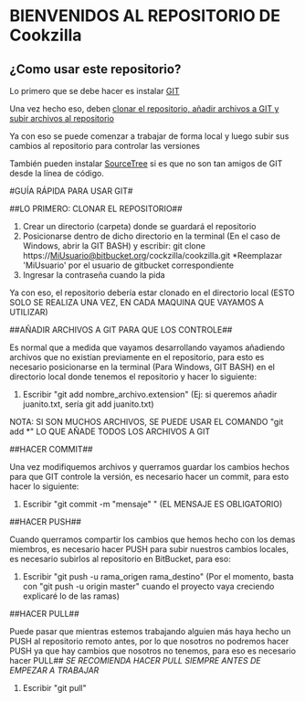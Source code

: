 # BIENVENIDOS AL REPOSITORIO DE Cookzilla #

## ¿Como usar este repositorio? ##

Lo primero que se debe hacer es instalar [GIT](https://confluence.atlassian.com/display/BITBUCKET/Set+up+Git)

Una vez hecho eso, deben [clonar el repositorio, añadir archivos a GIT y subir archivos al repositorio](https://confluence.atlassian.com/display/BITBUCKET/Clone+your+Git+repository+and+add+source+files)

Ya con eso se puede comenzar a trabajar de forma local y luego subir sus cambios al repositorio para controlar las versiones

También pueden instalar [SourceTree](http://www.sourcetreeapp.com/) si es que no son tan amigos de GIT desde la línea de código.


#GUÍA RÁPIDA PARA USAR GIT#

##LO PRIMERO: CLONAR EL REPOSITORIO##

1. Crear un directorio (carpeta) donde se guardará el repositorio
2. Posicionarse dentro de dicho directorio en la terminal (En el caso de Windows, abrir la GIT BASH) y escribir: git clone https://MiUsuario@bitbucket.org/cockzilla/cookzilla.git
	*Reemplazar 'MiUsuario' por el usuario de gitbucket correspondiente
3. Ingresar la contraseña cuando la pida 

Ya con eso, el repositorio debería estar clonado en el directorio local (ESTO SOLO SE REALIZA UNA VEZ, EN CADA MAQUINA QUE VAYAMOS A UTILIZAR)

##AÑADIR ARCHIVOS A GIT PARA QUE LOS CONTROLE##

Es normal que a medida que vayamos desarrollando vayamos añadiendo archivos que no existían previamente en el repositorio, para esto es necesario posicionarse en la terminal (Para Windows, GIT BASH) en el directorio
local donde tenemos el repositorio y hacer lo siguiente:

1. Escribir "git add nombre_archivo.extension" (Ej: si queremos añadir juanito.txt, sería git add juanito.txt)

NOTA: SI SON MUCHOS ARCHIVOS, SE PUEDE USAR EL COMANDO "git add *" LO QUE AÑADE TODOS LOS ARCHIVOS A GIT 

##HACER COMMIT##

Una vez modifiquemos archivos y querramos guardar los cambios hechos para que GIT controle la versión, es necesario hacer un commit, para esto hacer lo siguiente:

1. Escribir "git commit -m "mensaje" " (EL MENSAJE ES OBLIGATORIO)

##HACER PUSH##

Cuando querramos compartir los cambios que hemos hecho con los demas miembros, es necesario hacer PUSH para subir nuestros cambios locales, es necesario subirlos al repositorio en BitBucket, para eso:

1. Escribir "git push -u rama_origen rama_destino" (Por el momento, basta con "git push -u origin master" cuando el proyecto vaya creciendo explicaré lo de las ramas)

##HACER PULL##

Puede pasar que mientras estemos trabajando alguien más haya hecho un PUSH al repositorio remoto antes, por lo que nosotros no podremos hacer PUSH ya que hay cambios que nosotros no tenemos, para eso es necesario hacer PULL##
*SE RECOMIENDA HACER PULL SIEMPRE ANTES DE EMPEZAR A TRABAJAR*

1. Escribir "git pull"